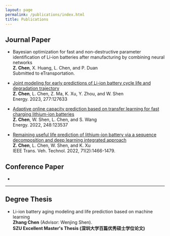 ```yaml
---
layout: page
permalink: /publications/index.html
title: Publications
---
```


<!-- > (†: equal contribution, ~: corresponding author) -->

## Journal Paper

- Bayesian optimization for fast and non-destructive parameter identification of Li-ion batteries after manufacturing by combining neural networks<br>**Z. Chen**, X. Huang, L. Chen, and P. Duan<br>Submitted to eTransportation.<br>
  
  
  
- [Joint modeling for early predictions of Li-ion battery cycle life and degradation trajectory](https://doi.org/10.1016/j.energy.2023.127633)<br>**Z. Chen**, L. Chen, Z. Ma, K. Xu, Y. Zhou, and W. Shen<br>Energy. 2023, 277:127633<br>



- [Adaptive online capacity prediction based on transfer learning for fast charging lithium-ion batteries](https://doi.org/10.1016/j.energy.2022.123537)<br>**Z. Chen**, W. Shen, L. Chen, and S. Wang<br>Energy. 2022, 248:123537<br>



- [Remaining useful life prediction of lithium-ion battery via a sequence decomposition and deep learning integrated approach](https://doi.org/10.1109/TVT.2021.3134312)<br>**Z. Chen**, L. Chen, W. Shen, and K. Xu<br>IEEE Trans. Veh. Technol. 2022, 71(2):1466-1479.<br>


## Conference Paper

- 


---

## Degree Thesis

- Li-ion battery aging modeling and life prediction based on machine learning<br>**Zhang Chen** (Advisor: Wenjing Shen).<br>**SZU Excellent Master's Thesis (深圳大学百篇优秀硕士学位论文)**



  <br>

<br>